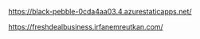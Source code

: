 
https://black-pebble-0cda4aa03.4.azurestaticapps.net/


https://freshdealbusiness.irfanemreutkan.com/

